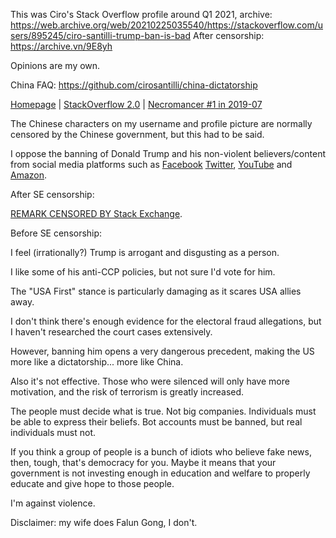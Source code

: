 This was Ciro's Stack Overflow profile around Q1 2021, archive: https://web.archive.org/web/20210225035540/https://stackoverflow.com/users/895245/ciro-santilli-trump-ban-is-bad After censorship: https://archive.vn/9E8yh

Opinions are my own.

China FAQ: https://github.com/cirosantilli/china-dictatorship

[Homepage](http://cirosantilli.com/) | [StackOverflow 2.0](https://github.com/cirosantilli/write-free-science-books-to-get-famous-website) | [Necromancer #1 in 2019-07](https://data.stackexchange.com/stackoverflow/revision/300735/1283496/users-with-most-necromancer-badges-at-a-given-date?Date=2019-07-15)

The Chinese characters on my username and profile picture are normally censored by the Chinese government, but this had to be said.

I oppose the banning of Donald Trump and his non-violent believers/content from social media platforms such as [Facebook](https://about.fb.com/news/2021/01/responding-to-the-violence-in-washington-dc/) [Twitter](https://blog.twitter.com/en_us/topics/company/2020/suspension.html), [YouTube](https://blog.youtube/news-and-events/supporting-the-2020-us-election/) and [Amazon](https://www.cnbc.com/2021/01/16/how-parler-deplatforming-shows-power-of-cloud-providers.html).

After SE censorship:

[REMARK CENSORED BY Stack Exchange](https://meta.stackexchange.com/questions/361486).

Before SE censorship:

I feel (irrationally?) Trump is arrogant and disgusting as a person.

I like some of his anti-CCP policies, but not sure I'd vote for him.

The "USA First" stance is particularly damaging as it scares USA allies away.

I don't think there's enough evidence for the electoral fraud allegations, but I haven't researched the court cases extensively.

However, banning him opens a very dangerous precedent, making the US more like a dictatorship... more like China.

Also it's not effective. Those who were silenced will only have more motivation, and the risk of terrorism is greatly increased.

The people must decide what is true. Not big companies. Individuals must be able to express their beliefs. Bot accounts must be banned, but real individuals must not.

If you think a group of people is a bunch of idiots who believe fake news, then, tough, that's democracy for you. Maybe it means that your government is not investing enough in education and welfare to properly educate and give hope to those people.

I'm against violence.

Disclaimer: my wife does Falun Gong, I don't.
